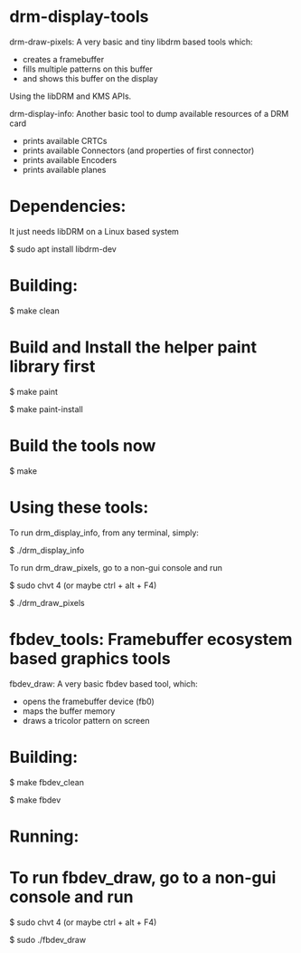 # drm-display-tools

drm-draw-pixels:
A very basic and tiny libdrm based tools which:
 - creates a framebuffer
 - fills multiple patterns on this buffer
 - and shows this buffer on the display
 
 Using the libDRM and KMS APIs.
 
 drm-display-info:
 Another basic tool to dump available resources of a DRM card
 - prints available CRTCs
 - prints available Connectors (and properties of first connector)
 - prints available Encoders
 - prints available planes
 
 # Dependencies:
 
 
 It just needs libDRM on a Linux based system
 
 $ sudo apt install libdrm-dev
 
 # Building:
 
 
 $ make clean

 # Build and Install the helper paint library first

 $ make paint

 $ make paint-install

 
 # Build the tools now

 $ make
 
 # Using these tools:
 
 To run drm_display_info, from any terminal, simply:
 
 $ ./drm_display_info
 
 
 To run drm_draw_pixels, go to a non-gui console and run
 
 
 $ sudo chvt 4 (or maybe ctrl + alt + F4)
 
 $ ./drm_draw_pixels


# fbdev_tools: Framebuffer ecosystem based graphics tools

fbdev_draw: A very basic fbdev based tool, which:
- opens the framebuffer device (fb0)
- maps the buffer memory
- draws a tricolor pattern on screen

# Building:

 $ make fbdev_clean

 $ make fbdev

 # Running:

# To run fbdev_draw, go to a non-gui console and run

 $ sudo chvt 4 (or maybe ctrl + alt + F4)

 $ sudo ./fbdev_draw
